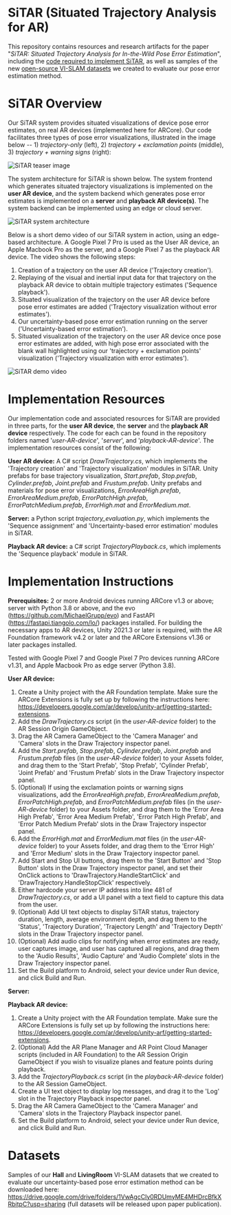 # SiTAR (Situated Trajectory Analysis for AR)
This repository contains resources and research artifacts for the paper "_SiTAR: Situated Trajectory Analysis for In-the-Wild Pose Error Estimation_", including the [code required to implement SiTAR](#implementation-resources), as well as samples of the new [open-source VI-SLAM datasets](#datasets) we created to evaluate our pose error estimation method.

# SiTAR Overview
Our SiTAR system provides situated visualizations of device pose error estimates, on real AR devices (implemented here for ARCore). Our code facilitates three types of pose error visualizations, illustrated in the image below -- 1) _trajectory-only_ (left), 2) _trajectory + exclamation points_ (middle), 3) _trajectory + warning signs_ (right):

![SiTAR teaser image](https://github.com/SiTARSys/SiTAR/blob/main/SiTARTeaser.png?raw=true)

The system architecture for SiTAR is shown below. The system frontend which generates situated trajectory visualizations is implemented on the **user AR device**, and the system backend which generates pose error estimates is implemented on a **server** and **playback AR device(s)**. The system backend can be implemented using an edge or cloud server.

![SiTAR system architecture](https://github.com/SiTARSys/SiTAR/blob/main/SystemArchitecture.png?raw=true)

Below is a short demo video of our SiTAR system in action, using an edge-based architecture. A Google Pixel 7 Pro is used as the User AR device, an Apple Macbook Pro as the server, and a Google Pixel 7 as the playback AR device. The video shows the following steps: 

1) Creation of a trajectory on the user AR device ('Trajectory creation').
2) Replaying of the visual and inertial input data for that trajectory on the playback AR device to obtain multiple trajectory estimates ('Sequence playback').
3) Situated visualization of the trajectory on the user AR device before pose error estimates are added ('Trajectory visualization without error estimates').
4) Our uncertainty-based pose error estimation running on the server ('Uncertainty-based error estimation').
5) Situated visualization of the trajectory on the user AR device once pose error estimates are added, with high pose error associated with the blank wall highlighted using our 'trajectory + exclamation points' visualization ('Trajectory visualization with error estimates').

![SiTAR demo video](https://github.com/SiTARSys/SiTAR/blob/main/SiTAR.gif?raw=true)

# Implementation Resources

Our implementation code and associated resources for SiTAR are provided in three parts, for the **user AR device**, the **server** and the **playback AR device** respectively. The code for each can be found in the repository folders named '_user-AR-device_', '_server_', and '_playback-AR-device_'. The implementation resources consist of the following:

**User AR device:** A C# script _DrawTrajectory.cs_, which implements the 'Trajectory creation' and 'Trajectory visualization' modules in SiTAR. Unity prefabs for base trajectory visualization, _Start.prefab_, _Stop.prefab_, _Cylinder.prefab_, _Joint.prefab_ and _Frustum.prefab_. Unity prefabs and materials for pose error visualizations, _ErrorAreaHigh.prefab_, _ErrorAreaMedium.prefab_, _ErrorPatchHigh.prefab_, _ErrorPatchMedium.prefab_, _ErrorHigh.mat_ and _ErrorMedium.mat_.   

**Server:** a Python script _trajectory_evaluation.py_, which implements the 'Sequence assignment' and 'Uncertainty-based error estimation' modules in SiTAR.

**Playback AR device:** a C# script _TrajectoryPlayback.cs_, which implements the 'Sequence playback' module in SiTAR.


# Implementation Instructions

**Prerequisites:** 2 or more Android devices running ARCore v1.3 or above; server with Python 3.8 or above, and the evo (https://github.com/MichaelGrupp/evo) and FastAPI (https://fastapi.tiangolo.com/lo/) packages installed. For building the necessary apps to AR devices, Unity 2021.3 or later is required, with the AR Foundation framework v4.2 or later and the ARCore Extensions v1.36 or later packages installed.

Tested with Google Pixel 7 and Google Pixel 7 Pro devices running ARCore v1.31, and Apple Macbook Pro as edge server (Python 3.8).

**User AR device:** 
1) Create a Unity project with the AR Foundation template. Make sure the ARCore Extensions is fully set up by following the instructions here: https://developers.google.com/ar/develop/unity-arf/getting-started-extensions.
2) Add the _DrawTrajectory.cs_ script (in the _user-AR-device_ folder) to the AR Session Origin GameObject.
3) Drag the AR Camera GameObject to the 'Camera Manager' and 'Camera' slots in the Draw Trajectory inspector panel.
4) Add the _Start.prefab_, _Stop.prefab_, _Cylinder.prefab_, _Joint.prefab_ and _Frustum.prefab_ files (in the _user-AR-device_ folder) to your Assets folder, and drag them to the 'Start Prefab', 'Stop Prefab', 'Cylinder Prefab', 'Joint Prefab' and 'Frustum Prefab' slots in the Draw Trajectory inspector panel.
5) (Optional) If using the exclamation points or warning signs visualizations, add the _ErrorAreaHigh.prefab_, _ErrorAreaMedium.prefab_, _ErrorPatchHigh.prefab_, and _ErrorPatchMedium.prefab_ files (in the _user-AR-device_ folder) to your Assets folder, and drag them to the 'Error Area High Prefab', 'Error Area Medium Prefab', 'Error Patch High Prefab', and 'Error Patch Medium Prefab' slots in the Draw Trajectory inspector panel.
7) Add the _ErrorHigh.mat_ and _ErrorMedium.mat_ files (in the _user-AR-device_ folder) to your Assets folder, and drag them to the 'Error High' and 'Error Medium' slots in the Draw Trajectory inspector panel.
8) Add Start and Stop UI buttons, drag them to the 'Start Button' and 'Stop Button' slots in the Draw Trajectory inspector panel, and set their OnClick actions to 'DrawTrajectory.HandleStartClick' and 'DrawTrajectory.HandleStopClick' respectively.
9) Either hardcode your server IP address into line 481 of _DrawTrajectory.cs_, or add a UI panel with a text field to capture this data from the user.
10) (Optional) Add UI text objects to display SiTAR status, trajectory duration, length, average environment depth, and drag them to the 'Status', 'Trajectory Duration', 'Trajectory Length' and 'Trajectory Depth' slots in the Draw Trajectory inspector panel.
11) (Optional) Add audio clips for notifying when error estimates are ready, user captures image, and user has captured all regions, and drag them to the 'Audio Results', 'Audio Capture' and 'Audio Complete' slots in the Draw Trajectory inspector panel.
12) Set the Build platform to Android, select your device under Run device, and click Build and Run.

**Server:**

**Playback AR device:**
1) Create a Unity project with the AR Foundation template. Make sure the ARCore Extensions is fully set up by following the instructions here: https://developers.google.com/ar/develop/unity-arf/getting-started-extensions.
2) (Optional) Add the AR Plane Manager and AR Point Cloud Manager scripts (included in AR Foundation) to the AR Session Origin GameObject if you wish to visualize planes and feature points during playback.
3) Add the _TrajectoryPlayback.cs_ script (in the _playback-AR-device_ folder) to the AR Session GameObject.
4) Create a UI text object to display log messages, and drag it to the 'Log' slot in the Trajectory Playback inspector panel.
5) Drag the AR Camera GameObject to the 'Camera Manager' and 'Camera' slots in the Trajectory Playback inspector panel.
6) Set the Build platform to Android, select your device under Run device, and click Build and Run.

# Datasets

Samples of our **Hall** and **LivingRoom** VI-SLAM datasets that we created to evaluate our uncertainty-based pose error estimation method can be downloaded here: https://drive.google.com/drive/folders/1VwAgcCly0RDUmyME4MHDrcBfkXRbitpC?usp=sharing (full datasets will be released upon paper publication).
